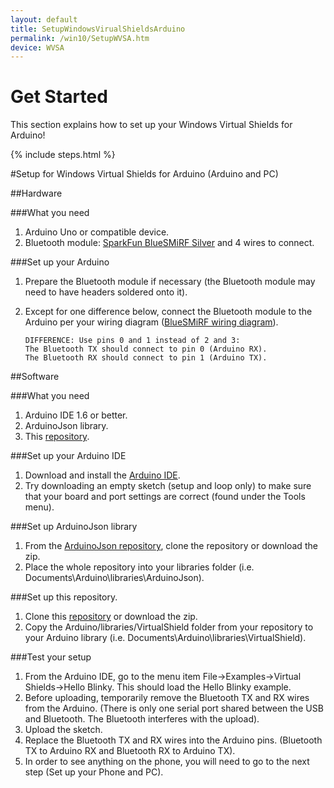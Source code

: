 ```yaml
---
layout: default
title: SetupWindowsVirualShieldsArduino
permalink: /win10/SetupWVSA.htm
device: WVSA
---
```


<!-- Main jumbotron for a primary marketing message or call to action -->
<div class="row">
    <h1>Get Started</h1>
    <div class="col-md-8">
        <p>This section explains how to set up your Windows Virtual Shields for Arduino!</p>
    </div>
    {% include steps.html %}
</div>

<div class="col-md-12" markdown="1">

#Setup for Windows Virtual Shields for Arduino (Arduino and PC)

##Hardware

###What you need
 1. Arduino Uno or compatible device.
 2. Bluetooth module: [SparkFun BlueSMiRF Silver](https://www.sparkfun.com/products/12577) and 4 wires to connect.

###Set up your Arduino
 1. Prepare the Bluetooth module if necessary (the Bluetooth module may need to have headers soldered onto it).
 2. Except for one difference below, connect the Bluetooth module to the Arduino per your wiring diagram ([BlueSMiRF wiring diagram](https://learn.sparkfun.com/tutorials/using-the-bluesmirf/hardware-hookup)).

		DIFFERENCE: Use pins 0 and 1 instead of 2 and 3:
		The Bluetooth TX should connect to pin 0 (Arduino RX).
		The Bluetooth RX should connect to pin 1 (Arduino TX).

##Software

###What you need
 1. Arduino IDE 1.6 or better.
 2. ArduinoJson library.
 3. This [repository](https://github.com/ms-iot/virtual-shields-arduino).

###Set up your Arduino IDE
 1. Download and install the [Arduino IDE](http://www.arduino.cc/en/Main/Software).
 2. Try downloading an empty sketch (setup and loop only) to make sure that your board and port settings are correct (found under the Tools menu).

###Set up ArduinoJson library
 1. From the [ArduinoJson repository](https://github.com/bblanchon/ArduinoJson), clone the repository or download the zip.
 2. Place the whole repository into your libraries folder (i.e. Documents\Arduino\libraries\ArduinoJson\).

###Set up this repository.
 1. Clone this [repository](https://github.com/ms-iot/virtual-shields-arduino) or download the zip.
 2.	Copy the Arduino/libraries/VirtualShield folder from your repository to your Arduino library (i.e. Documents\Arduino\libraries\VirtualShield\).

###Test your setup
 1. From the Arduino IDE, go to the menu item File->Examples->Virtual Shields->Hello Blinky. This should load the Hello Blinky example.
 2. Before uploading, temporarily remove the Bluetooth TX and RX wires from the Arduino. (There is only one serial port shared between the USB and Bluetooth. The Bluetooth interferes with the upload).
 3. Upload the sketch.
 4. Replace the Bluetooth TX and RX wires into the Arduino pins. (Bluetooth TX to Arduino RX and Bluetooth RX to Arduino TX).
 5. In order to see anything on the phone, you will need to go to the next step (Set up your Phone and PC).

</div>
